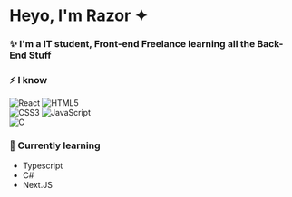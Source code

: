 # Heyo, I'm Razor ✦

### ✨ I'm a IT student, Front-end Freelance learning all the Back-End Stuff

### ⚡ I know
  ![React](https://img.shields.io/badge/react-%2320232a.svg?style=for-the-badge&logo=react&logoColor=%2361DAFB)
  ![HTML5](https://img.shields.io/badge/html5-%23E34F26.svg?style=for-the-badge&logo=html5&logoColor=white)</br>
  ![CSS3](https://img.shields.io/badge/css3-%231572B6.svg?style=for-the-badge&logo=css3&logoColor=white)
  ![JavaScript](https://img.shields.io/badge/javascript-%23323330.svg?style=for-the-badge&logo=javascript&logoColor=%23F7DF1E)</br>
  ![C](https://img.shields.io/badge/c-%2300599C.svg?style=for-the-badge&logo=c&logoColor=white)


 ### 🌱 Currently learning
  - Typescript
  - C#
  - Next.JS
  
 

<!--
**RazorTheWolf/RazorTheWolf** is a ✨ _special_ ✨ repository because its `README.md` (this file) appears on your GitHub profile.
-->
